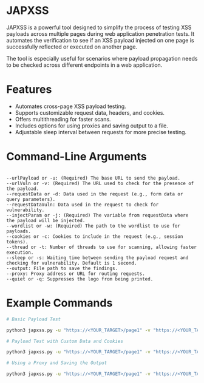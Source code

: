 # JAPXSS

JAPXSS is a powerful tool designed to simplify the process of testing XSS payloads across multiple pages during web application penetration tests. It automates the verification to see if an XSS payload injected on one page is successfully reflected or executed on another page.

The tool is especially useful for scenarios where payload propagation needs to be checked across different endpoints in a web application.

# Features
- Automates cross-page XSS payload testing.
- Supports customizable request data, headers, and cookies.
- Offers multithreading for faster scans.
- Includes options for using proxies and saving output to a file.
- Adjustable sleep interval between requests for more precise testing.

# Command-Line Arguments
```

--urlPayload or -u: (Required) The base URL to send the payload.
--urlVuln or -v: (Required) The URL used to check for the presence of the payload.
--requestData or -d: Data used in the request (e.g., form data or query parameters).
--requestDataVuln: Data used in the request to check for vulnerability.
--injectParam or -j: (Required) The variable from requestData where the payload will be injected.
--wordlist or -w: (Required) The path to the wordlist to use for payloads.
--cookies or -c: Cookies to include in the request (e.g., session tokens).
--thread or -t: Number of threads to use for scanning, allowing faster execution.
--sleep or -s: Waiting time between sending the payload request and checking for vulnerability. Default is 1 second.
--output: File path to save the findings.
--proxy: Proxy address or URL for routing requests.
--quiet or -q: Suppresses the logo from being printed.
```

# Example Commands

```bash
# Basic Payload Test

python3 japxss.py -u "https://<YOUR_TARGET>/page1" -v "https://<YOUR_TARGET>/page2" -j name -w wordlist.txt

# Payload Test with Custom Data and Cookies

python3 japxss.py -u "https://<YOUR_TARGET>/page1" -v "https://<YOUR_TARGET>/page2" -d "param1=value1&param2=value2" -j param1 -w wordlist.txt --cookie "session=abcdef12345"

# Using a Proxy and Saving the Output

python3 japxss.py -u "https://<YOUR_TARGET>/page1" -v "https://<YOUR_TARGET>/page2" -j name -w wordlist.txt --proxy "http://127.0.0.1:8080" --output results.txt
```

